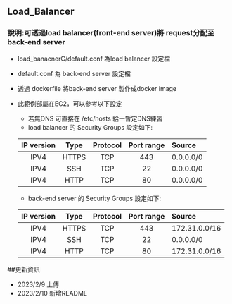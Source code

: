 ## Load_Balancer
### 說明:可透過load balancer(front-end server)將 request分配至 back-end server
* load_banacnerC/default.conf 為load balancer 設定檔
* default.conf 為 back-end server 設定檔
* 透過 dockerfile 將back-end server 製作成docker image
* 此範例部屬在EC2，可以參考以下設定
  * 若無DNS 可直接在 /etc/hosts 給一暫定DNS練習
  * load balancer 的 Security Groups 設定如下:
  
  | IP version| Type   | Protocol| Port range| Source        |
  | :----:    | :----: | :----:  | :----:    | :----         | 
  | IPV4      | HTTPS  | TCP     | 443       | 0.0.0.0/0     |
  | IPV4      | SSH    | TCP     | 22        | 0.0.0.0/0     |
  | IPV4      | HTTP   | TCP     | 80        | 0.0.0.0/0     | \
  
  * back-end server 的 Security Groups 設定如下:
  
    
  | IP version| Type   | Protocol| Port range| Source         |
  | :----:    | :----: | :----:  | :----:    | :----          | 
  | IPV4      | HTTPS  | TCP     | 443       | 172.31.0.0/16  |
  | IPV4      | SSH    | TCP     | 22        | 0.0.0.0/0      |
  | IPV4      | HTTP   | TCP     | 80        | 172.31.0.0/16  | \

##更新資訊
* 2023/2/9 上傳
* 2023/2/10 新增README
